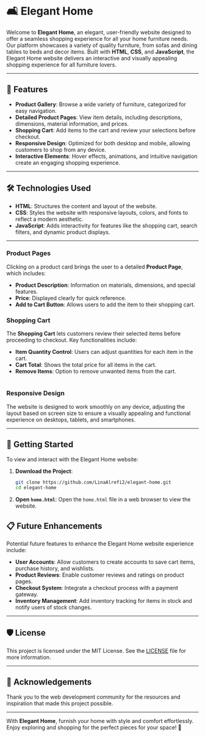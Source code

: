 # 🛋️ Elegant Home

Welcome to **Elegant Home**, an elegant, user-friendly website designed to offer a seamless shopping experience for all your home furniture needs. Our platform showcases a variety of quality furniture, from sofas and dining tables to beds and decor items. Built with **HTML**, **CSS**, and **JavaScript**, the Elegant Home website delivers an interactive and visually appealing shopping experience for all furniture lovers.

---

## 🌟 Features

- **Product Gallery**: Browse a wide variety of furniture, categorized for easy navigation.
- **Detailed Product Pages**: View item details, including descriptions, dimensions, material information, and prices.
- **Shopping Cart**: Add items to the cart and review your selections before checkout.
- **Responsive Design**: Optimized for both desktop and mobile, allowing customers to shop from any device.
- **Interactive Elements**: Hover effects, animations, and intuitive navigation create an engaging shopping experience.

---

## 🛠️ Technologies Used

- **HTML**: Structures the content and layout of the website.
- **CSS**: Styles the website with responsive layouts, colors, and fonts to reflect a modern aesthetic.
- **JavaScript**: Adds interactivity for features like the shopping cart, search filters, and dynamic product displays.

---




### Product Pages

Clicking on a product card brings the user to a detailed **Product Page**, which includes:

- **Product Description**: Information on materials, dimensions, and special features.
- **Price**: Displayed clearly for quick reference.
- **Add to Cart Button**: Allows users to add the item to their shopping cart.

### Shopping Cart

The **Shopping Cart** lets customers review their selected items before proceeding to checkout. Key functionalities include:

- **Item Quantity Control**: Users can adjust quantities for each item in the cart.
- **Cart Total**: Shows the total price for all items in the cart.
- **Remove Items**: Option to remove unwanted items from the cart.

#
### Responsive Design

The website is designed to work smoothly on any device, adjusting the layout based on screen size to ensure a visually appealing and functional experience on desktops, tablets, and smartphones.

---

## 🚀 Getting Started

To view and interact with the Elegant Home website:

1. **Download the Project**:
   ```bash
   git clone https://github.com/LinaAlrefi2/elegant-home.git
   cd elegant-home
   ```

2. **Open `home.html`**:
   Open the `home.html` file in a web browser to view the website.




## 📋 Future Enhancements

Potential future features to enhance the Elegant Home website experience include:

- **User Accounts**: Allow customers to create accounts to save cart items, purchase history, and wishlists.
- **Product Reviews**: Enable customer reviews and ratings on product pages.
- **Checkout System**: Integrate a checkout process with a payment gateway.
- **Inventory Management**: Add inventory tracking for items in stock and notify users of stock changes.

---

## 🛡 License

This project is licensed under the MIT License. See the [LICENSE](LICENSE) file for more information.

---

## 🙌 Acknowledgements

Thank you to the web development community for the resources and inspiration that made this project possible.

---

With **Elegant Home**, furnish your home with style and comfort effortlessly. Enjoy exploring and shopping for the perfect pieces for your space! 🏡
